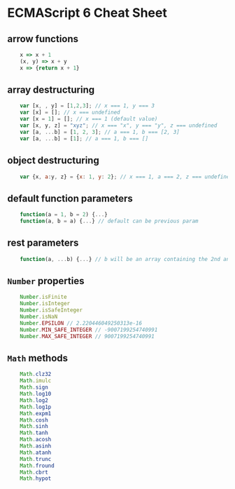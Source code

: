 # ECMAScript 6 Cheat Sheet

## arrow functions
```javascript
    x => x + 1
    (x, y) => x + y
    x => {return x + 1}
```

## array destructuring
```javascript
    var [x, , y] = [1,2,3]; // x === 1, y === 3
    var [x] = []; // x === undefined
    var [x = 1] = []; // x === 1 (default value)
    var [x, y, z] = "xyz"; // x === "x", y === "y", z === undefined
    var [a, ...b] = [1, 2, 3]; // a === 1, b === [2, 3]
    var [a, ...b] = [1]; // a === 1, b === []
```

## object destructuring
```javascript
    var {x, a:y, z} = {x: 1, y: 2}; // x === 1, a === 2, z === undefined
```

## default function parameters
```javascript
    function(a = 1, b = 2) {...}
    function(a, b = a) {...} // default can be previous param
```

## rest parameters
```javascript
    function(a, ...b) {...} // b will be an array containing the 2nd and above params
```

## `Number` properties
```javascript
    Number.isFinite
    Number.isInteger
    Number.isSafeInteger
    Number.isNaN
    Number.EPSILON // 2.220446049250313e-16
    Number.MIN_SAFE_INTEGER // -9007199254740991
    Number.MAX_SAFE_INTEGER // 9007199254740991
```

## `Math` methods
```javascript
    Math.clz32
    Math.imulc
    Math.sign
    Math.log10
    Math.log2
    Math.log1p
    Math.expm1
    Math.cosh
    Math.sinh
    Math.tanh
    Math.acosh
    Math.asinh
    Math.atanh
    Math.trunc
    Math.fround
    Math.cbrt
    Math.hypot
```
